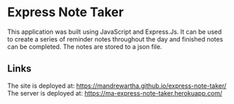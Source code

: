 # Express Note Taker
This application was built using JavaScript and Express.Js. It can be used to create a series of reminder notes throughout the day and finished notes can be completed. The notes are stored to a json file.

## Links
The site is deployed at: https://mandrewartha.github.io/express-note-taker/
The server is deployed at: https://ma-express-note-taker.herokuapp.com/
